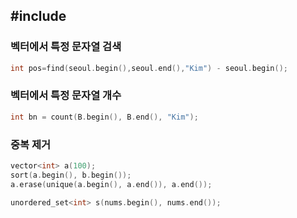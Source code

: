 ## #include<algorithm>

### 벡터에서 특정 문자열 검색
```c++
int pos=find(seoul.begin(),seoul.end(),"Kim") - seoul.begin();
```

### 벡터에서 특정 문자열 개수
```c++
int bn = count(B.begin(), B.end(), "Kim");
```

### 중복 제거
```c++
vector<int> a(100);
sort(a.begin(), b.begin());
a.erase(unique(a.begin(), a.end()), a.end());
```

```c++
unordered_set<int> s(nums.begin(), nums.end());
```